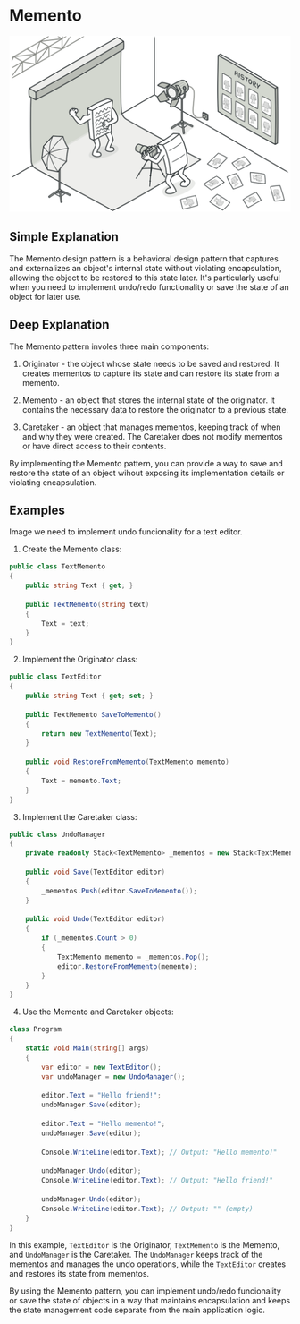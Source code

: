 # Memento

![](../Assets/memento.png)

## Simple Explanation

The Memento design pattern is a behavioral design pattern that captures and externalizes an object's internal state without violating encapsulation, allowing the object to be restored to this state later. It's particularly useful when you need to implement undo/redo functionality or save the state of an object for later use.

## Deep Explanation

The Memento pattern involes three main components:

1. Originator - the object whose state needs to be saved and restored. It creates mementos to capture its state and can restore its state from a memento.

2. Memento - an object that stores the internal state of the originator. It contains the necessary data to restore the originator to a previous state.

3. Caretaker - an object that manages mementos, keeping track of when and why they were created. The Caretaker does not modify mementos or have direct access to their contents.

By implementing the Memento pattern, you can provide a way to save and restore the state of an object wihout exposing its implementation details or violating encapsulation.

## Examples

Image we need to implement undo funcionality for a text editor.

1. Create the Memento class:

```C#
public class TextMemento
{
    public string Text { get; }

    public TextMemento(string text)
    {
        Text = text;
    }
}
```

2. Implement the Originator class:

```C#
public class TextEditor
{
    public string Text { get; set; }

    public TextMemento SaveToMemento()
    {
        return new TextMemento(Text);
    }

    public void RestoreFromMemento(TextMemento memento)
    {
        Text = memento.Text;
    }
}
```

3. Implement the Caretaker class:

```C#
public class UndoManager
{
    private readonly Stack<TextMemento> _mementos = new Stack<TextMemento>();

    public void Save(TextEditor editor)
    {
        _mementos.Push(editor.SaveToMemento());
    }

    public void Undo(TextEditor editor)
    {
        if (_mementos.Count > 0)
        {
            TextMemento memento = _mementos.Pop();
            editor.RestoreFromMemento(memento);
        }
    }
}
```

4. Use the Memento and Caretaker objects:

```C#
class Program
{
    static void Main(string[] args)
    {
        var editor = new TextEditor();
        var undoManager = new UndoManager();

        editor.Text = "Hello friend!";
        undoManager.Save(editor);

        editor.Text = "Hello memento!";
        undoManager.Save(editor);

        Console.WriteLine(editor.Text); // Output: "Hello memento!"

        undoManager.Undo(editor);
        Console.WriteLine(editor.Text); // Output: "Hello friend!"

        undoManager.Undo(editor);
        Console.WriteLine(editor.Text); // Output: "" (empty)
    }
}
```

In this example, `TextEditor` is the Originator, `TextMemento` is the Memento, and `UndoManager` is the Caretaker. The `UndoManager` keeps track of the mementos and manages the undo operations, while the `TextEditor` creates and restores its state from mementos.

By using the Memento pattern, you can implement undo/redo funcionality or save the state of objects in a way that maintains encapsulation and keeps the state management code separate from the main application logic.